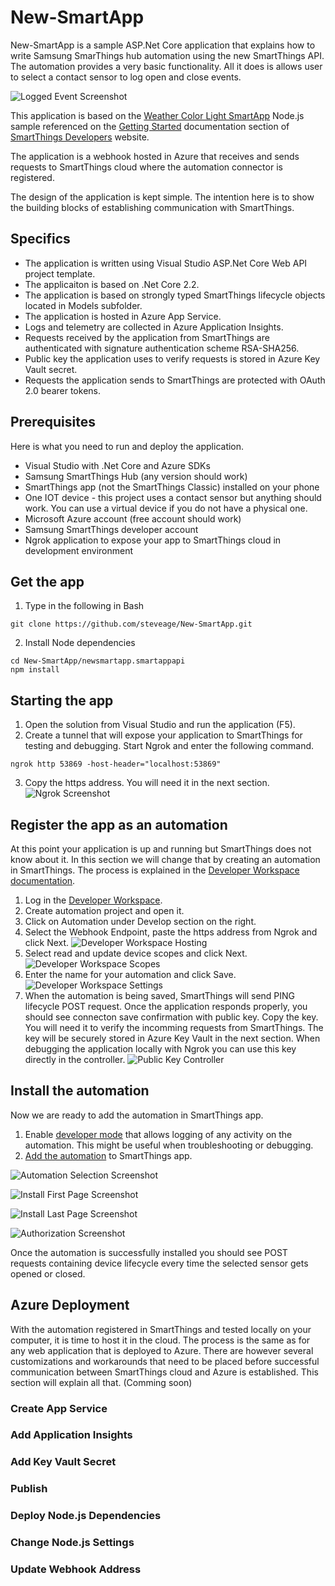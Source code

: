 # New-SmartApp

New-SmartApp is a sample ASP.Net Core application that explains how to write Samsung SmarThings hub automation using the new SmartThings API. The automation provides a very basic functionality. All it does is allows user to select a contact sensor to log open and close events.

![Logged Event Screenshot](Screenshots/Log_Result.PNG?raw=true "Event logged in Azure Application Insights")

This application is based on the [Weather Color Light SmartApp](https://github.com/SmartThingsCommunity/weather-color-light-smartapp-nodejs)  Node.js sample referenced on the [Getting Started](https://smartthings.developer.samsung.com/docs/getting-started/automation.html) documentation section of [SmartThings Developers](https://smartthings.developer.samsung.com/docs/index.html) website.

The application is a webhook hosted in Azure that receives and sends requests to SmartThings cloud where the automation connector is registered.

The design of the application is kept simple. The intention here is to show the building blocks of establishing communication with SmartThings.

## Specifics
* The application is written using Visual Studio ASP.Net Core Web API project template.
* The applicaiton is based on .Net Core 2.2.
* The application is based on strongly typed SmartThings lifecycle objects located in Models subfolder.
* The application is hosted in Azure App Service.
* Logs and telemetry are collected in Azure Application Insights.
* Requests received by the application from SmartThings are authenticated with signature authentication scheme RSA-SHA256.
* Public key the application uses to verify requests is stored in Azure Key Vault secret. 
* Requests the application sends to SmartThings are protected with OAuth 2.0 bearer tokens.

## Prerequisites

Here is what you need to run and deploy the application.
* Visual Studio with .Net Core and Azure SDKs
* Samsung SmartThings Hub (any version should work)
* SmartThings app (not the SmartThings Classic) installed on your phone
* One IOT device - this project uses a contact sensor but anything should work. You can use a virtual device if you do not have a physical one.
* Microsoft Azure account (free account should work)
* Samsung SmartThings developer account
* Ngrok application to expose your app to SmartThings cloud in development environment

## Get the app
1. Type in the following in Bash
```
git clone https://github.com/steveage/New-SmartApp.git
```
2. Install Node dependencies
```
cd New-SmartApp/newsmartapp.smartappapi
npm install
```
## Starting the app
1. Open the solution from Visual Studio and run the application (F5).
2. Create a tunnel that will expose your application to SmartThings for testing and debugging.
Start Ngrok and enter the following command.
```
ngrok http 53869 -host-header="localhost:53869"
```
3. Copy the https address. You will need it in the next section.
![Ngrok Screenshot](Screenshots/Ngrok.PNG?raw=true "Ngrok")
## Register the app as an automation
At this point your application is up and running but SmartThings does not know about it. In this section we will change that by creating an automation in SmartThings. The process is explained in the [Developer Workspace documentation](https://smartthings.developer.samsung.com/docs/workspace/tutorials/create-an-automation.html).
1. Log in the [Developer Workspace](https://smartthings.developer.samsung.com/workspace/).
2. Create automation project and open it.
3. Click on Automation under Develop section on the right.
4. Select the Webhook Endpoint, paste the https address from Ngrok and click Next.
![Developer Workspace Hosting](Screenshots/Developer_Workspace_Hosting.PNG?raw=true "Setting up automation hosting.")
5. Select read and update device scopes and click Next.
![Developer Workspace Scopes](Screenshots/Developer_Workspace_AppScope.PNG?raw=true "Selecting device scopes.")
6. Enter the name for your automation and click Save.
![Developer Workspace Settings](Screenshots/Developer_Workspace_AppSettings.PNG?raw=true "Automation settings.")
7. When the automation is being saved, SmartThings will send PING lifecycle POST request. Once the application responds properly, you should see connecton save confirmation with public key. Copy the key. You will need it to verify the incomming requests from SmartThings. The key will be securely stored in Azure Key Vault in the next section. When debugging the application locally with Ngrok you can use this key directly in the controller.
![Public Key Controller](Screenshots/Contoller_PublicKey.PNG?raw=true "Public key location in controller.")
## Install the automation
Now we are ready to add the automation in SmartThings app. 
1. Enable [developer mode](https://smartthings.developer.samsung.com/docs/guides/testing/developer-mode.html#Enable-Developer-Mode "Enable Developer Mode") that allows logging of any activity on the automation. This might be useful when troubleshooting or debugging.
2. [Add the automation](https://smartthings.developer.samsung.com/docs/guides/testing/developer-mode.html#Add-your-Automation "Add your Automation") to SmartThings app.

![Automation Selection Screenshot](Screenshots/Automation.jpg?raw=true "Automation Selection")

![Install First Page Screenshot](Screenshots/Install_First_Page.jpg?raw=true "First page of automation installation")

![Install Last Page Screenshot](Screenshots/Sensor_Selection.jpg?raw=true "Sensor selection")

![Authorization Screenshot](Screenshots/Permissions.jpg?raw=true "Setting device permissions")

Once the automation is successfully installed you should see POST requests containing device lifecycle every time the selected sensor gets opened or closed.
## Azure Deployment
With the automation registered in SmartThings and tested locally on your computer, it is time to host it in the cloud. The process is the same as for any web application that is deployed to Azure. There are however several customizations and workarounds that need to be placed before successful communication between SmartThings cloud and Azure is established. This section will explain all that. (Comming soon)

### Create App Service

### Add Application Insights

### Add Key Vault Secret

### Publish

### Deploy Node.js Dependencies

### Change Node.js Settings

### Update Webhook Address
